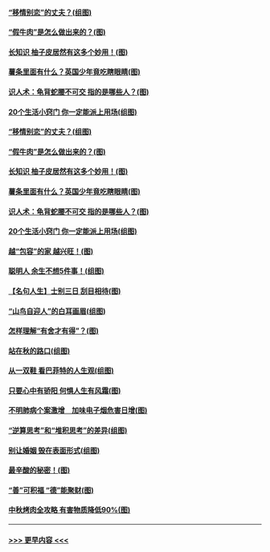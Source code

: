 #### [“移情别恋”的丈夫？(组图)](../pages/p8/907644.md?t=09180211) 
#### [“假牛肉”是怎么做出来的？(图)](../pages/p8/907668.md?t=09180211) 
#### [长知识 柚子皮居然有这多个妙用！(图)](../pages/p8/907425.md?t=09180211) 
#### [薯条里面有什么？英国少年竟吃瞎眼睛(图)](../pages/p8/907381.md?t=09180211) 
#### [识人术：龟背蛇腰不可交 指的是哪些人？(图)](../pages/p8/907503.md?t=09180211) 
#### [20个生活小窍门 你一定能派上用场(组图)](../pages/p8/907510.md?t=09180211) 
#### [“移情别恋”的丈夫？(组图)](../pages/p8/907644.md?t=09180211) 
#### [“假牛肉”是怎么做出来的？(图)](../pages/p8/907668.md?t=09180211) 
#### [长知识 柚子皮居然有这多个妙用！(图)](../pages/p8/907425.md?t=09180211) 
#### [薯条里面有什么？英国少年竟吃瞎眼睛(图)](../pages/p8/907381.md?t=09180211) 
#### [识人术：龟背蛇腰不可交 指的是哪些人？(图)](../pages/p8/907503.md?t=09180211) 
#### [20个生活小窍门 你一定能派上用场(组图)](../pages/p8/907510.md?t=09180211) 
#### [越“包容”的家 越兴旺！(图)](../pages/p8/907328.md?t=09180211) 
#### [聪明人 余生不想5件事！(组图)](../pages/p8/907364.md?t=09180211) 
#### [【名句人生】士别三日 刮目相待(图)](../pages/p8/906988.md?t=09180211) 
#### [“山鸟自迎人”的白耳画眉(组图)](../pages/p8/907332.md?t=09180211) 
#### [怎样理解“有舍才有得”？(图)](../pages/p8/906872.md?t=09180211) 
#### [站在秋的路口(组图)](../pages/p8/906914.md?t=09180211) 
#### [从一双鞋 看巴菲特的人生观(组图)](../pages/p8/907311.md?t=09180211) 
#### [只要心中有骄阳 何惧人生有风霜(图)](../pages/p8/907320.md?t=09180211) 
#### [不明肺病个案激增　加味电子烟危害日增(图)](../pages/p8/907307.md?t=09180211) 
#### [“逆算思考”和“堆积思考”的差异(组图)](../pages/p8/907229.md?t=09180211) 
#### [别让婚姻 毁在表面形式(组图)](../pages/p8/907118.md?t=09180211) 
#### [最辛酸的秘密！(图)](../pages/p8/906327.md?t=09180211) 
#### [“善”可积福 “德”能聚财(图)](../pages/p8/906906.md?t=09180211) 
#### [中秋烤肉全攻略 有害物质降低90%(图)](../pages/p8/907227.md?t=09180211) 

----
#### [ >>> 更早内容 <<< ](../indexes/p8-earlier.md)
